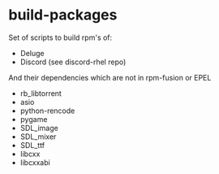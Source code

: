 # build-packages

Set of scripts to build rpm's of:
* Deluge
* Discord (see discord-rhel repo)

And their dependencies which are not in rpm-fusion or EPEL
* rb_libtorrent
* asio
* python-rencode
* pygame
* SDL_image
* SDL_mixer
* SDL_ttf
* libcxx
* libcxxabi

